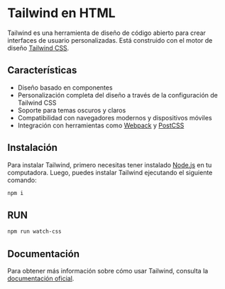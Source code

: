 
# Tailwind en HTML

Tailwind es una herramienta de diseño de código abierto para crear interfaces de usuario personalizadas. Está construido con el motor de diseño [Tailwind CSS](https://tailwindcss.com/).

## Características
- Diseño basado en componentes
- Personalización completa del diseño a través de la configuración de Tailwind CSS
- Soporte para temas oscuros y claros
- Compatibilidad con navegadores modernos y dispositivos móviles
- Integración con herramientas como [Webpack](https://webpack.js.org/) y [PostCSS](https://postcss.org/) 


## Instalación 
Para instalar Tailwind, primero necesitas tener instalado [Node.js](https://nodejs.org/en/) en tu computadora. Luego, puedes instalar Tailwind ejecutando el siguiente comando: 
```sh 
npm i
``` 

## RUN
```sh 
npm run watch-css
``` 
 ## Documentación 
Para obtener más información sobre cómo usar Tailwind, consulta la [documentación oficial](https://tailwindcss.com/docs/installation).